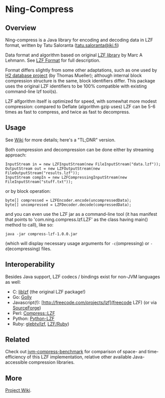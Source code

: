 # Ning-Compress

## Overview

Ning-compress is a Java library for encoding and decoding data in LZF format, written by Tatu Saloranta (tatu.saloranta@iki.fi)

Data format and algorithm based on original [LZF library](http://freshmeat.net/projects/liblzf) by Marc A Lehmann. See [LZF Format](https://github.com/ning/compress/wiki/LZFFormat) for full description.

Format differs slightly from some other adaptations, such as one used by [H2 database project](http://www.h2database.com) (by Thomas Mueller); although internal block compression structure is the same, block identifiers differ.
This package uses the original LZF identifiers to be 100% compatible with existing command-line lzf tool(s).

LZF alfgorithm itself is optimized for speed, with somewhat more modest compression: compared to Deflate (algorithm gzip uses) LZF can be 5-6 times as fast to compress, and twice as fast to decompress.

## Usage

See [Wiki](https://github.com/ning/compress/wiki) for more details; here's a "TL;DNR" version.

Both compression and decompression can be done either by streaming approach:

    InputStream in = new LZFInputStream(new FileInputStream("data.lzf"));
    OutputStream out = new LZFOutputStream(new FileOutputStream("results.lzf"));
    InputStream compIn = new LZFCompressingInputStream(new FileInputStream("stuff.txt"));

or by block operation:

    byte[] compressed = LZFEncoder.encode(uncompressedData);
    byte[] uncompressed = LZFDecoder.decode(compressedData);

and you can even use the LZF jar as a command-line tool (it has manifest that points to 'com.ning.compress.lzf.LZF' as the class having main() method to call), like so:

    java -jar compress-lzf-1.0.0.jar
  
(which will display necessary usage arguments for `-c`(ompressing) or `-d`(ecompressing) files.

## Interoperability

Besides Java support, LZF codecs / bindings exist for non-JVM languages as well:

* C: [liblzf](http://oldhome.schmorp.de/marc/liblzf.html) (the original LZF package!)
* Go: [Golly](https://github.com/tav/golly)
* Javascript(!): [http://freecode.com/projects/lzf](freecode LZF) (or via [SourceForge](http://sourceforge.net/projects/lzf/))
* Perl: [Compress::LZF](http://search.cpan.org/dist/Compress-LZF/LZF.pm)
* Python: [Python-LZF](https://github.com/teepark/python-lzf)
* Ruby: [glebtv/lzf](https://github.com/glebtv/lzf), [LZF/Ruby](https://rubyforge.org/projects/lzfruby/))

## Related

Check out [jvm-compress-benchmark](https://github.com/ning/jvm-compressor-benchmark) for comparison of space- and time-efficiency of this LZF implementation, relative other available Java-accessible compression libraries.

## More

[Project Wiki](https://github.com/ning/compress/wiki).
